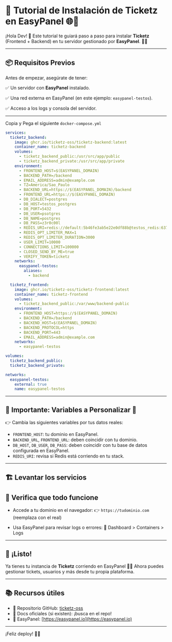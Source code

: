 # 🚀 Tutorial de Instalación de Ticketz en EasyPanel 🌐🐳

¡Hola Dev! 🙋 Este tutorial te guiará paso a paso para instalar **Ticketz** (Frontend + Backend) en tu servidor gestionado por **EasyPanel**. 💠🧠

---

## 📦 Requisitos Previos

Antes de empezar, asegúrate de tener:

✅ Un servidor con **EasyPanel** instalado.

✅ Una red externa en EasyPanel (en este ejemplo: `easypanel-testos`).

✅ Acceso a los logs y consola del servidor.

---



Copia y Pega el siguiente `docker-compose.yml` 

```yaml
services:
  ticketz_backend:
    image: ghcr.io/ticketz-oss/ticketz-backend:latest
    container_name: ticketz-backend
    volumes:
      - ticketz_backend_public:/usr/src/app/public
      - ticketz_backend_private:/usr/src/app/private
    environment:
      - FRONTEND_HOST=$(EASYPANEL_DOMAIN)
      - BACKEND_PATH=/backend
      - EMAIL_ADDRESS=admin@example.com
      - TZ=America/Sao_Paulo
      - BACKEND_URL=https://$(EASYPANEL_DOMAIN)/backend
      - FRONTEND_URL=https://$(EASYPANEL_DOMAIN)
      - DB_DIALECT=postgres
      - DB_HOST=testos_postgres
      - DB_PORT=5432
      - DB_USER=psotgres
      - DB_NAME=postgres
      - DB_PASS=z3r0c00l
      - REDIS_URI=redis://default:5b46fe3ab5e22e0df88b@testos_redis:6379/1
      - REDIS_OPT_LIMITER_MAX=1
      - REDIS_OPT_LIMITER_DURATION=3000
      - USER_LIMIT=10000
      - CONNECTIONS_LIMIT=100000
      - CLOSED_SEND_BY_ME=true
      - VERIFY_TOKEN=ticketz
    networks:
      easypanel-testos:
        aliases:
          - backend

  ticketz_frontend:
    image: ghcr.io/ticketz-oss/ticketz-frontend:latest
    container_name: ticketz-frontend
    volumes:
      - ticketz_backend_public:/var/www/backend-public
    environment:
      - FRONTEND_HOST=https://$(EASYPANEL_DOMAIN)
      - BACKEND_PATH=/backend
      - BACKEND_HOST=$(EASYPANEL_DOMAIN)
      - BACKEND_PROTOCOL=https
      - BACKEND_PORT=443
      - EMAIL_ADDRESS=admin@example.com
    networks:
      - easypanel-testos

volumes:
  ticketz_backend_public:
  ticketz_backend_private:

networks:
  easypanel-testos:
    external: true
    name: easypanel-testos
```

---

## 🔐 Importante: Variables a Personalizar 🔧

👉 Cambia las siguientes variables por tus datos reales:

* `FRONTEND_HOST`: tu dominio en EasyPanel.
* `BACKEND_URL`, `FRONTEND_URL`: deben coincidir con tu dominio.
* `DB_HOST`, `DB_USER`, `DB_PASS`: deben coincidir con tu base de datos configurada en EasyPanel.
* `REDIS_URI`: revisa si Redis está corriendo en tu stack.

---

## 🏗️ Levantar los servicios


## 🦺 Verifica que todo funcione

* Accede a tu dominio en el navegador:
  👉 `https://tudominio.com` (reemplaza con el real)

* Usa EasyPanel para revisar logs o errores:
  💠 Dashboard > Containers > Logs

---

## 🎉 ¡Listo!

Ya tienes tu instancia de **Ticketz** corriendo en EasyPanel 💪✨
Ahora puedes gestionar tickets, usuarios y más desde tu propia plataforma.

---

## 📚 Recursos útiles

* 🐙 Repositorio GitHub: [ticketz-oss](https://github.com/ticketz-oss)
* 🧠 Docs oficiales (si existen): ¡busca en el repo!
* 💠 EasyPanel: [https://easypanel.io](https://easypanel.io)

---

¡Feliz deploy! 🚀🙌
